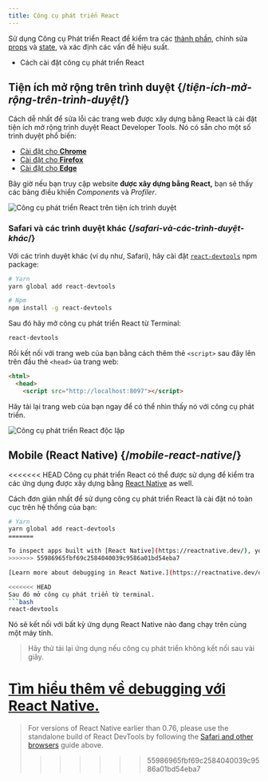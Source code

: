 ```yaml
---
title: Công cụ phát triển React
---
```


<Intro>

Sử dụng Công cụ Phát triển React để kiểm tra các [thành phần](/learn/your-first-component), chỉnh sửa [props](/learn/passing-props-to-a-component) và [state](/learn/state-a-components-memory), và xác định các vấn đề hiệu suất.

</Intro>

<YouWillLearn>

* Cách cài đặt công cụ phát triển React

</YouWillLearn>

## Tiện ích mở rộng trên trình duyệt {/*tiện-ích-mở-rộng-trên-trình-duyệt*/}

Cách dễ nhất để sửa lỗi các trang web được xây dựng bằng React là cài đặt tiện ích mở rộng trình duyệt React Developer Tools. Nó có sẵn cho một số trình duyệt phổ biến:

* [Cài đặt cho **Chrome**](https://chrome.google.com/webstore/detail/react-developer-tools/fmkadmapgofadopljbjfkapdkoienihi?hl=en)
* [Cài đặt cho **Firefox**](https://addons.mozilla.org/en-US/firefox/addon/react-devtools/)
* [Cài đặt cho **Edge**](https://microsoftedge.microsoft.com/addons/detail/react-developer-tools/gpphkfbcpidddadnkolkpfckpihlkkil)

Bây giờ nếu bạn truy cập website **được xây dựng bằng React,** bạn sẽ thấy các bảng điều khiển _Components_ và _Profiler_.

![Công cụ phát triển React trên tiện ích trình duyệt](/images/docs/react-devtools-extension.png)

### Safari và các trình duyệt khác {/*safari-và-các-trình-duyệt-khác*/}
Với các trình duyệt khác (ví dụ như, Safari), hãy cài đặt [`react-devtools`](https://www.npmjs.com/package/react-devtools) npm package:
```bash
# Yarn
yarn global add react-devtools

# Npm
npm install -g react-devtools
```

Sau đó hãy mở công cụ phát triển React từ Terminal:
```bash
react-devtools
```

Rồi kết nối với trang web của bạn bằng cách thêm thẻ `<script>` sau đây lên trên đầu thẻ `<head>` ủa trang web:
```html {3}
<html>
  <head>
    <script src="http://localhost:8097"></script>
```

Hãy tải lại trang web của bạn ngay để có thể nhìn thấy nó với công cụ phát triển.

![Công cụ phát triển React độc lập](/images/docs/react-devtools-standalone.png)

## Mobile (React Native) {/*mobile-react-native*/}
<<<<<<< HEAD
Công cụ phát triển React có thể được sử dụng để kiểm tra các ứng dụng được xây dựng bằng [React Native](https://reactnative.dev/) as well.

Cách đơn giản nhất để sử dụng công cụ phát triển React là cài đặt nó toàn cục trên hệ thống của bạn:
```bash
# Yarn
yarn global add react-devtools
=======

To inspect apps built with [React Native](https://reactnative.dev/), you can use [React Native DevTools](https://reactnative.dev/docs/react-native-devtools), the built-in debugger that deeply integrates React Developer Tools. All features work identically to the browser extension, including native element highlighting and selection.
>>>>>>> 55986965fbf69c2584040039c9586a01bd54eba7

[Learn more about debugging in React Native.](https://reactnative.dev/docs/debugging)

<<<<<<< HEAD
Sau đó mở công cụ phát triển từ terminal.
```bash
react-devtools
```

Nó sẽ kết nối với bất kỳ ứng dụng React Native nào đang chạy trên cùng một máy tính.

> Hãy thử tải lại ứng dụng nếu công cụ phát triển không kết nối sau vài giây.

[Tìm hiểu thêm về debugging với React Native.](https://reactnative.dev/docs/debugging)
=======
> For versions of React Native earlier than 0.76, please use the standalone build of React DevTools by following the [Safari and other browsers](#safari-and-other-browsers) guide above.
>>>>>>> 55986965fbf69c2584040039c9586a01bd54eba7
